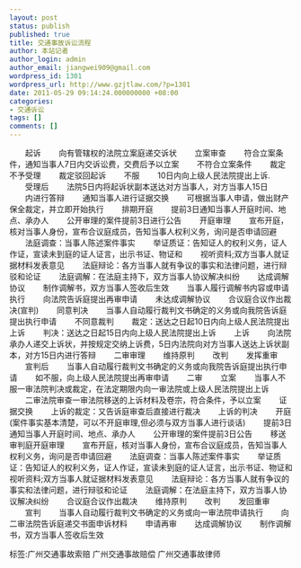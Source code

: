 ```yaml
---
layout: post
status: publish
published: true
title: 交通事故诉讼流程
author: 本站记者
author_login: admin
author_email: jiangwei909@gmail.com
wordpress_id: 1301
wordpress_url: http://www.gzjtlaw.com/?p=1301
date: 2011-05-29 09:14:24.000000000 +08:00
categories:
- 交通诉讼
tags: []
comments: []
---
```

　　起诉　　向有管辖权的法院立案庭递交诉状　　立案审查　　符合立案条件，通知当事人7日内交诉讼费，交费后予以立案　　不符合立案条件　　裁定不予受理　　裁定驳回起诉　　不服　　10日内向上级人民法院提出上诉.　　受理后　　法院5日内将起诉状副本送达对方当事人，对方当事人15日　　内进行答辩　　通知当事人进行证据交换　　可根据当事人申请，做出财产保全裁定，并立即开始执行　　排期开庭　　提前3日通知当事人开庭时间、地点、承办人　　公开审理的案件提前3日进行公告　　开庭审理　　宣布开庭，核对当事人身份，宣布合议庭成员，告知当事人权利义务，询问是否申请回避　　法庭调查：当事人陈述案件事实　　举证质证：告知证人的权利义务，证人作证，宣读未到庭的证人证言，出示书证、物证和　　视听资料;双方当事人就证据材料发表意见　　法庭辩论：各方当事人就有争议的事实和法律问题，进行辩驳和论证　　法庭调解：在法庭主持下，双方当事人协议解决纠纷　　达成调解协议　　制作调解书，双方当事人签收后生效　　当事人履行调解书内容或申请执行　　向法院告诉庭提出再审申请　　未达成调解协议　　合议庭合议作出裁决(宣判)　　同意判决　　当事人自动履行裁判文书确定的义务或向我院告诉庭提出执行申请　　不同意裁判　　裁定：送达之日起10日内向上级人民法院提出上诉　　判决：送达之日起15日内向上级人民法院提出上诉　　上诉　　向法院承办人递交上诉状，并按规定交纳上诉费，5日内法院向对方当事人送达上诉状副本，对方15日内进行答辩　　二审审理　　维持原判　　改判　　发挥重审　　宣判后　　当事人自动履行裁判文书确定的义务或向我院告诉庭提出执行申请　　如不服，向上级人民法院提出再审申请　　二审　　立案　　当事人不服一审法院判决或裁定，在法定期限内向一审法院或上级人民法院提出上诉　　二审法院审查一审法院移送的上诉材料及卷宗，符合条件，予以立案　　证据交换　　上诉的裁定：又告诉庭审查后直接进行裁决　　上诉的判决　　开庭(案件事实基本清楚，可以不开庭审理,但必须与双方当事人进行谈话)　　提前3日通知当事人开庭时间、地点、承办人　　公开审理的案件提前3日公告　　移送审判庭开庭审理　　宣布开庭，核对当事人身份，宣布合议庭成员，告知当事人权利义务，询问是否申请回避　　法庭调查：当事人陈述案件事实　　举证质证：告知证人的权利义务，证人作证，宣读未到庭的证人证言，出示书证、物证和视听资料;双方当事人就证据材料发表意见　　法庭辩论：各方当事人就有争议的事实和法律问题，进行辩驳和论证　　法庭调解：在法庭主持下，双方当事人协议解决纠纷　　合议庭合议作出裁决　　维持原判　　改判　　发回重审　　宣判　　当事人自动履行裁判文书确定的义务或向一审法院申请执行　　向二审法院告诉庭递交书面申诉材料　　申请再审　　达成调解协议　　制作调解书，双方当事人签收后生效标签:广州交通事故索赔 广州交通事故赔偿 广州交通事故律师
